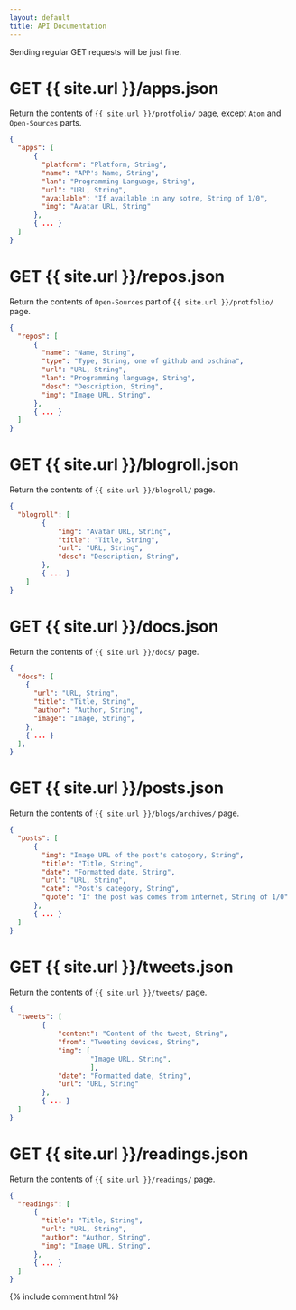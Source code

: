 ```yaml
---
layout: default
title: API Documentation
---
```

Sending regular GET requests will be just fine.

# GET {{ site.url }}/apps.json

Return the contents of `{{ site.url }}/protfolio/` page, except `Atom` and `Open-Sources` parts.

```json
{
  "apps": [
      {
        "platform": "Platform, String",
        "name": "APP's Name, String",
        "lan": "Programming Language, String",
        "url": "URL, String",
        "available": "If available in any sotre, String of 1/0",
        "img": "Avatar URL, String"
      },
      { ... }
  ]
}

```

# GET {{ site.url }}/repos.json

Return the contents of `Open-Sources` part of `{{ site.url }}/protfolio/` page.

```json
{
  "repos": [
      {
        "name": "Name, String",
        "type": "Type, String, one of github and oschina",
        "url": "URL, String",
        "lan": "Programming language, String",
        "desc": "Description, String",
        "img": "Image URL, String",
      },
      { ... }
  ]
}

```

# GET {{ site.url }}/blogroll.json

Return the contents of `{{ site.url }}/blogroll/` page.

```json
{
  "blogroll": [
        {
            "img": "Avatar URL, String",
            "title": "Title, String",
            "url": "URL, String",
            "desc": "Description, String",
        },
        { ... }
    ]
}
```

# GET {{ site.url }}/docs.json

Return the contents of `{{ site.url }}/docs/` page.

```json
{
  "docs": [
    {
      "url": "URL, String",
      "title": "Title, String",
      "author": "Author, String",
      "image": "Image, String",
    },
    { ... }
  ],
}
```

# GET {{ site.url }}/posts.json

Return the contents of `{{ site.url }}/blogs/archives/` page.

```json
{
  "posts": [
      {
        "img": "Image URL of the post's catogory, String",
        "title": "Title, String",
        "date": "Formatted date, String",
        "url": "URL, String",
        "cate": "Post's category, String",
        "quote": "If the post was comes from internet, String of 1/0"
      },
      { ... }
  ]
}
```

# GET {{ site.url }}/tweets.json

Return the contents of `{{ site.url }}/tweets/` page.

```json
{
  "tweets": [
        {
            "content": "Content of the tweet, String",
            "from": "Tweeting devices, String",
            "img": [
                    "Image URL, String",
                    ],
            "date": "Formatted date, String",
            "url": "URL, String"
        },
        { ... }
  ]
}
```

<!-- # GET {{ site.url }}/vitae.json

Return the contents of `{{ site.url }}/vitae/` page.

```json
{
  "vitae": [
      {
        "type": "Title, String",
        "url": "URL, String",
        "author": "Author, String",
        "desc": "Description, String",
        "img": "Image URL, String",
      },
      { ... }
  ]
}
``` -->

# GET {{ site.url }}/readings.json

Return the contents of `{{ site.url }}/readings/` page.

```json
{
  "readings": [
      {
        "title": "Title, String",
        "url": "URL, String",
        "author": "Author, String",
        "img": "Image URL, String",
      },
      { ... }
  ]
}
```

{% include comment.html %}
